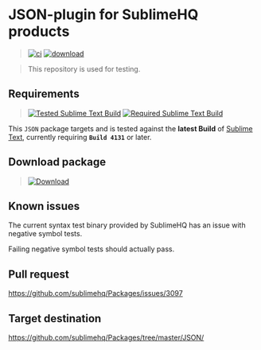 # JSON-plugin for SublimeHQ products

> [![ci](https://github.com/jrappen/sublime-json/actions/workflows/ci.yml/badge.svg)](https://github.com/jrappen/sublime-json/actions/workflows/ci.yml)
> [![download](https://github.com/jrappen/sublime-json/actions/workflows/download.yml/badge.svg)](https://github.com/jrappen/sublime-json/actions/workflows/download.yml)

> This repository is used for testing.

## Requirements

> [![Tested Sublime Text Build](https://img.shields.io/badge/Tested%20ST%20Build-4136-brightgreen.svg?style=flat-square&logo=sublime-text)](https://www.sublimetext.com/dev)
> [![Required Sublime Text Build](https://img.shields.io/badge/Required%20ST%20Build-4131+-orange.svg?style=flat-square&logo=sublime-text)](https://www.sublimetext.com/dev)

This `JSON` package targets and is tested against the **latest Build** of [Sublime Text](https://www.sublimetext.com), currently requiring **`Build 4131`** or later.

## Download package

> [![Download](https://img.shields.io/static/v1?label=download&message=JSON.sublime-package&color=brightgreen)](https://github.com/jrappen/sublime-json/blob/download/JSON.sublime-package?raw=true)

## Known issues

The current syntax test binary provided by SublimeHQ has an issue with negative symbol tests.

Failing negative symbol tests should actually pass.

## Pull request

<https://github.com/sublimehq/Packages/issues/3097>

## Target destination

<https://github.com/sublimehq/Packages/tree/master/JSON/>
